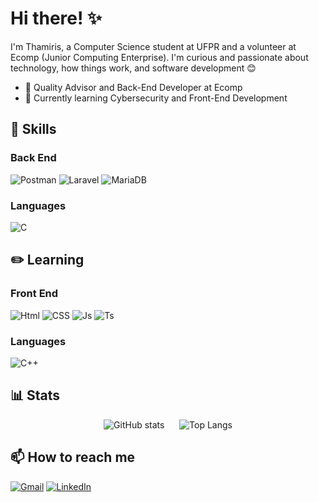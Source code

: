 # Hi there! ✨

I'm Thamiris, a Computer Science student at UFPR and a volunteer at Ecomp (Junior Computing Enterprise). I'm curious and passionate about technology, how things work, and software development 😊

 - 🐧 Quality Advisor and Back-End Developer at Ecomp
 - 🐣 Currently learning Cybersecurity and Front-End Development

 ## 🧮 Skills
 ### Back End
 ![Postman](https://img.shields.io/badge/Postman-ffd481?style=for-the-badge&logo=postman&logoColor=a07e5a)
 ![Laravel](https://img.shields.io/badge/Laravel-ff7f63?style=for-the-badge&logo=laravel&logoColor=512f28)
 ![MariaDB](https://img.shields.io/badge/MariaDB-a5e7ff?style=for-the-badge&logo=mariadb&logoColor=4b7a8c)
 ### Languages
 ![C](https://img.shields.io/badge/C-b8e97e?style=for-the-badge&logo=C&logoColor=85af53)




 ## ✏️ Learning
 ### Front End
 ![Html](https://img.shields.io/badge/HTML-ff9a3c?style=for-the-badge&logo=html5&logoColor=a55912)
 ![CSS](https://img.shields.io/badge/CSS-a1ebe4?style=for-the-badge&logo=css&logoColor=10b2a3)
 ![Js](https://img.shields.io/badge/JavaScript-fdff5b?style=for-the-badge&logo=javascript&logoColor=303000)
 ![Ts](https://img.shields.io/badge/TypeScript-9a9eff?style=for-the-badge&logo=typescript&logoColor=4b4d84)
 ### Languages
![C++](https://img.shields.io/badge/C%2B%2B-b8e97e?style=for-the-badge&logo=C%2B%2B&logoColor=85af53)






 ## 📊 Stats
 <!---
 <p align=center >
  <img align="center" src="https://github-readme-stats.vercel.app/api?username=t2yf&show_icons=true&theme=transparent&text_color=A7A8FF&title_color=7B7DFF&icon_color=7B7DFF" alt="GitHub stats">
  <img align="center" src="https://github-readme-stats.vercel.app/api/top-langs/?username=t2yf&layout=compact&theme=transparent&text_color=A7A8FF&title_color=7B7DFF&icon_color=7B7DFF" alt="GitHub stats">
 </p>
 --->

<div align="center">
  <img src="https://github-readme-stats.vercel.app/api?username=t2yf&show_icons=true&theme=transparent&text_color=A7A8FF&title_color=7B7DFF&icon_color=7B7DFF" alt="GitHub stats">
  &nbsp;&nbsp;&nbsp;&nbsp; <!-- Espaço entre os itens -->
  <img src="https://github-readme-stats.vercel.app/api/top-langs/?username=t2yf&layout=compact&theme=transparent&text_color=FFA4E1&title_color=FF7BD4&icon_color=FF7BD4" alt="Top Langs">
</div>



 ## 📫 How to reach me
 [![Gmail](https://img.shields.io/badge/Gmail-B8DDFF?style=for-the-badge&logo=gmail&logoColor=5b6c7b)](mailto:thamiris006yf@gmail.com)
 [![LinkedIn](https://img.shields.io/badge/LinkedIn-B8DDFF?style=for-the-badge&logo=linkedin&logoColor=5b6c7b)](https://www.linkedin.com/in/thamiris-yamate-fischer/)


